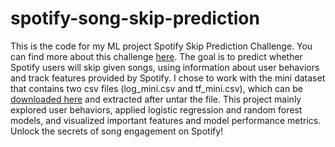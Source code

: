 # spotify-song-skip-prediction

This is the code for my ML project Spotify Skip Prediction Challenge. You can find more about this challenge [here](https://www.aicrowd.com/challenges/spotify-sequential-skip-prediction-challenge). The goal is to predict whether Spotify users will skip given songs, using information about user behaviors and track features provided by Spotify. I chose to work with the mini dataset that contains two csv files (log_mini.csv and tf_mini.csv), which can be [downloaded here](https://www.aicrowd.com/challenges/spotify-sequential-skip-prediction-challenge/dataset_files) and extracted after untar the file. This project mainly explored user behaviors, applied logistic regression and random forest models, and visualized important features and model performance metrics. Unlock the secrets of song engagement on Spotify!
